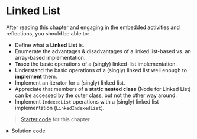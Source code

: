 <!---
lecture: 8
--->

# Linked List

After reading this chapter and engaging in the embedded activities and reflections, you should be able to:

* Define what a **Linked List** is.
* Enumerate the advantages & disadvantages of a linked list-based vs. an array-based implementation.
* **Trace** the basic operations of a (singly) linked-list implementation.
* Understand the basic operations of a (singly) linked list well enough to **implement** them.
* Implement an iterator for a (singly) linked list.
* Appreciate that members of a **static nested class** (Node for Linked List) can be accessed by the outer class, but not the other way around.
* Implement `IndexedList` operations with a (singly) linked list implementation (`LinkedIndexedList`).

> [Starter code](../../zip/chap07-starter.zip) for this chapter

<details class="solution" data-release="Sep 13, 2023 17:00:00">
<summary>Solution code</summary>

[Solution code](../../zip/chap07-solution.zip) for this chapter.

</details>